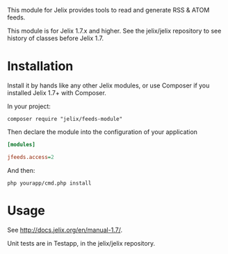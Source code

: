This module for Jelix provides tools to read and generate RSS & ATOM feeds.

This module is for Jelix 1.7.x and higher. See the jelix/jelix repository to see
history of classes before Jelix 1.7.


Installation
============

Install it by hands like any other Jelix modules, or use Composer if you installed
Jelix 1.7+ with Composer.

In your project:

```
composer require "jelix/feeds-module"
```

Then declare the module into the configuration of your application

```ini
[modules]

jfeeds.access=2
```

And then:

```
php yourapp/cmd.php install
```

Usage
=====

See http://docs.jelix.org/en/manual-1.7/.

Unit tests are in Testapp, in the jelix/jelix repository.
